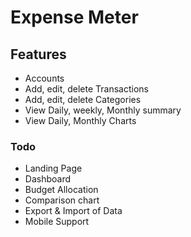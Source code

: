 # Expense Meter

## Features

* Accounts 
* Add, edit, delete Transactions
* Add, edit, delete Categories
* View Daily, weekly, Monthly summary
* View Daily, Monthly Charts

### Todo 

* Landing Page
* Dashboard
* Budget Allocation
* Comparison chart
* Export & Import of Data
* Mobile Support

